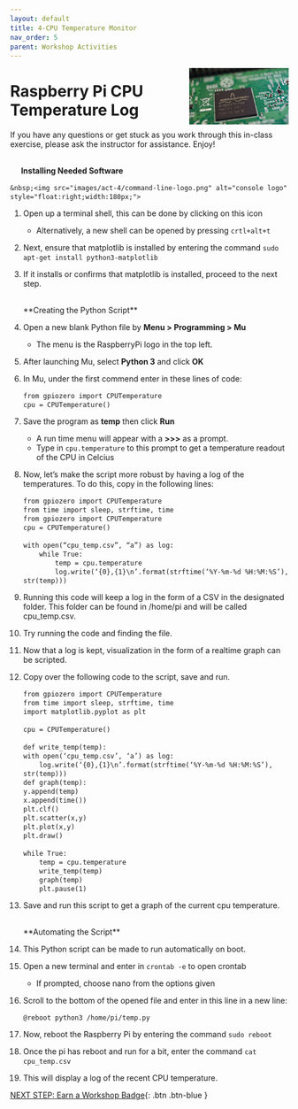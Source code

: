 ```yaml
---
layout: default
title: 4-CPU Temperature Monitor
nav_order: 5
parent: Workshop Activities
---
```


<img src="images/act-4/logo-4.png" alt="logo" style="float:right;width:180px;">

# Raspberry Pi CPU Temperature Log

If you have any questions or get stuck as you work through this in-class exercise, please ask the instructor for assistance. Enjoy!

<br>&nbsp;&nbsp;&nbsp;&nbsp;&nbsp;**Installing Needed Software**
    
    &nbsp;<img src="images/act-4/command-line-logo.png" alt="console logo" style="float:right;width:180px;">
    
1.  Open up a terminal shell, this can be done by clicking on this icon
    -   Alternatively, a new shell can be opened by pressing `crtl+alt+t`
2.  Next, ensure that matplotlib is installed by entering the command `sudo apt-get install python3-matplotlib`
3.  If it installs or confirms that matplotlib is installed, proceed to the next step.

    <br>
    **Creating the Python Script**
    
4.  Open a new blank Python file by **Menu > Programming > Mu**
    -   The menu is the RaspberryPi logo in the top left.
5.  After launching Mu, select **Python 3** and click **OK**
6.  In Mu, under the first commend enter in these lines of code:

    ```
    from gpiozero import CPUTemperature
    cpu = CPUTemperature()
    ```

7.  Save the program as **temp** then click **Run**
    -   A run time menu will appear with a **>>>** as a prompt.
    -   Type in `cpu.temperature` to this prompt to get a temperature readout of the CPU in Celcius
8.  Now, let’s make the script more robust by having a log of the temperatures. To do this, copy in the following lines:

    ```
    from gpiozero import CPUTemperature
    from time import sleep, strftime, time
    from gpiozero import CPUTemperature
    cpu = CPUTemperature()
    
    with open(“cpu_temp.csv”, “a”) as log:
        while True:
            temp = cpu.temperature
            log.write(‘{0},{1}\n’.format(strftime(‘%Y-%m-%d %H:%M:%S’), str(temp)))
    ```

9.  Running this code will keep a log in the form of a CSV in the designated folder. This folder can be found in /home/pi and will be called cpu_temp.csv.
0.  Try running the code and finding the file.
1.  Now that a log is kept, visualization in the form of a realtime graph can be scripted.
2.  Copy over the following code to the script, save and run.

    ```
    from gpiozero import CPUTemperature
    from time import sleep, strftime, time
    import matplotlib.pyplot as plt

    cpu = CPUTemperature()

    def write_temp(temp):
    with open(‘cpu_temp.csv’, ‘a’) as log:
        log.write(‘{0},{1}\n’.format(strftime(‘%Y-%m-%d %H:%M:%S’), str(temp)))
    def graph(temp):
    y.append(temp)
    x.append(time())
    plt.clf()
    plt.scatter(x,y)
    plt.plot(x,y)
    plt.draw()

    while True:
        temp = cpu.temperature
        write_temp(temp)
        graph(temp)
        plt.pause(1)
    ```

3.  Save and run this script to get a graph of the current cpu temperature.

    <br>
    **Automating the Script**

4.  This Python script can be made to run automatically on boot.
5.  Open a new terminal and enter in `crontab -e` to open crontab
    -   If prompted, choose nano from the options given
6.  Scroll to the bottom of the opened file and enter in this line in a new line:

    ```
    @reboot python3 /home/pi/temp.py
    ```

7.  Now, reboot the Raspberry Pi by entering the command `sudo reboot`
8.  Once the pi has reboot and run for a bit, enter the command `cat cpu_temp.csv`
9.  This will display a log of the recent CPU temperature.

[NEXT STEP: Earn a Workshop Badge](informal-credentials.html){: .btn .btn-blue }

